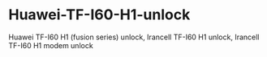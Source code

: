 # Huawei-TF-I60-H1-unlock
Huawei TF-I60 H1 (fusion series) unlock, Irancell TF-I60 H1 unlock, Irancell TF-I60 H1 modem unlock
